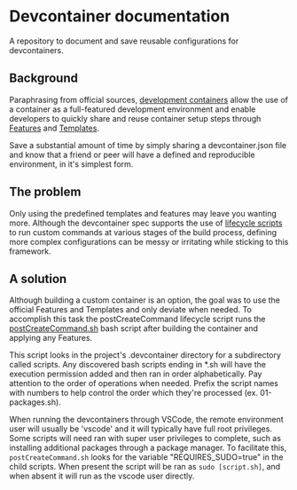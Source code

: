 # Devcontainer documentation

A repository to document and save reusable configurations for devcontainers.

## Background

Paraphrasing from official sources,
[development containers](https://containers.dev/) allow the use of a container
as a full-featured development environment and enable developers to quickly
share and reuse container setup steps through
[Features](https://containers.dev/features) and
[Templates](https://containers.dev/templates).

Save a substantial amount of time by simply sharing a devcontainer.json file and
know that a friend or peer will have a defined and reproducible
environment, in it's simplest form.

## The problem

Only using the predefined templates and features may leave you wanting more.
Although the devcontainer spec supports the use of
[lifecycle scripts](https://containers.dev/implementors/json_reference/#lifecycle-scripts)
to run custom commands at various stages of the build process, defining more
complex configurations can be messy or irritating while sticking to this
framework.

## A solution

Although building a custom container is an option, the goal was to use the
official Features and Templates and only deviate when needed. To accomplish this
task the postCreateCommand lifecycle script runs the
[postCreateCommand.sh](postCreateCommand.sh) bash script after building the
container and applying any Features.

This script looks in the project's .devcontainer directory for a subdirectory
called scripts. Any discovered bash scripts ending in *.sh will have the
execution permission added and then ran in order alphabetically. Pay attention
to the order of operations when needed. Prefix the script names with numbers
to help control the order which they're processed (ex. 01-packages.sh).

When running the devcontainers through VSCode, the remote environment user will
usually be 'vscode' and it will typically have full root privileges. Some
scripts will need ran with super user privileges to complete, such
as installing additional packages through a package manager. To facilitate
this, `postCreateCommand.sh` looks for the variable "REQUIRES_SUDO=true" in the
child scripts. When present the script will be ran as `sudo [script.sh]`, and
when absent it will run as the vscode user directly.
